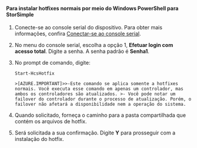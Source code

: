 #### Para instalar hotfixes normais por meio do Windows PowerShell para StorSimple

1. Conecte-se ao console serial do dispositivo. Para obter mais informações, confira [Conectar-se ao console serial](#connect-to-the-serial-console).

2. No menu do console serial, escolha a opção 1, **Efetuar login com acesso total**. Digite a senha. A senha padrão é **Senha1**.

3. No prompt de comando, digite:

    `Start-HcsHotfix`

       >[AZURE.IMPORTANT]>>-Este comando se aplica somente a hotfixes normais. Você executa esse comando em apenas um controlador, mas ambos os controladores são atualizados. >- Você pode notar um failover do controlador durante o processo de atualização. Porém, o failover não afetará a disponibilidade nem a operação do sistema.

4. Quando solicitado, forneça o caminho para a pasta compartilhada que contém os arquivos de hotfix.

5. Será solicitada a sua confirmação. Digite **Y** para prosseguir com a instalação do hotfix.

<!---HONumber=July15_HO5-->